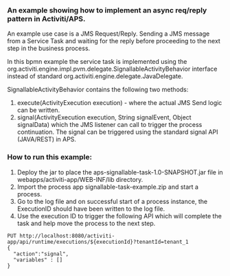 
### An example showing how to implement an async req/reply pattern in Activiti/APS. 

An example use case is a JMS Request/Reply. Sending a JMS message from a Service Task and waiting for the reply before proceeding to the next step in the business process. 

In this bpmn example the service task is implemented using the  org.activiti.engine.impl.pvm.delegate.SignallableActivityBehavior interface instead of standard org.activiti.engine.delegate.JavaDelegate.

SignallableActivityBehavior contains the following two methods:

1. execute(ActivityExecution execution) - where the actual JMS Send logic can be written.
2. signal(ActivityExecution execution, String signalEvent, Object signalData) which the JMS listener can call to trigger the process continuation. The signal can be triggered using the standard signal API (JAVA/REST) in APS.


### How to run this example:
1. Deploy the jar to place the aps-signallable-task-1.0-SNAPSHOT.jar file in webapps/activiti-app/WEB-INF/lib directory.
2. Import the process app signallable-task-example.zip and start a process.
3. Go to the log file and on successful start of a process instance, the ExecutionID should have been written to the log file.
4. Use the execution ID to trigger the following API which will complete the task and help move the process to the next step.

```
PUT http://localhost:8080/activiti-app/api/runtime/executions/${executionId}?tenantId=tenant_1
{
  "action":"signal",
  "variables" : []
}
```
